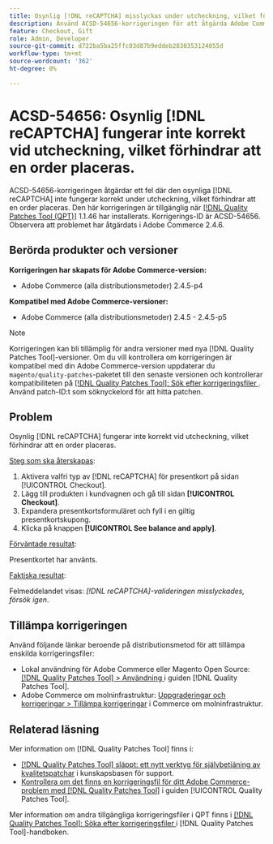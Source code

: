 ```yaml
---
title: Osynlig [!DNL reCAPTCHA] misslyckas under utcheckning, vilket förhindrar att ordern placeras
description: Använd ACSD-54656-korrigeringen för att åtgärda Adobe Commerce-problemet där den osynliga [!DNL reCAPTCHA]  inte fungerar som den ska vid utcheckning, vilket förhindrar att en order läggs.
feature: Checkout, Gift
role: Admin, Developer
source-git-commit: d722ba5ba25ffc03d87b9eddeb2830353124055d
workflow-type: tm+mt
source-wordcount: '362'
ht-degree: 0%

---
```


# ACSD-54656: Osynlig [!DNL reCAPTCHA] fungerar inte korrekt vid utcheckning, vilket förhindrar att en order placeras.

ACSD-54656-korrigeringen åtgärdar ett fel där den osynliga [!DNL reCAPTCHA] inte fungerar korrekt under utcheckning, vilket förhindrar att en order placeras. Den här korrigeringen är tillgänglig när [[!DNL Quality Patches Tool (QPT)]](https://experienceleague.adobe.com/en/docs/commerce-knowledge-base/kb/announcements/commerce-announcements/magento-quality-patches-released-new-tool-to-self-serve-quality-patches) 1.1.46 har installerats. Korrigerings-ID är ACSD-54656. Observera att problemet har åtgärdats i Adobe Commerce 2.4.6.

## Berörda produkter och versioner

**Korrigeringen har skapats för Adobe Commerce-version:**

* Adobe Commerce (alla distributionsmetoder) 2.4.5-p4

**Kompatibel med Adobe Commerce-versioner:**

* Adobe Commerce (alla distributionsmetoder) 2.4.5 - 2.4.5-p5

>[!NOTE]
>
>Korrigeringen kan bli tillämplig för andra versioner med nya [!DNL Quality Patches Tool]-versioner. Om du vill kontrollera om korrigeringen är kompatibel med din Adobe Commerce-version uppdaterar du `magento/quality-patches`-paketet till den senaste versionen och kontrollerar kompatibiliteten på [[!DNL Quality Patches Tool]: Sök efter korrigeringsfiler ](https://experienceleague.adobe.com/tools/commerce-quality-patches/index.html). Använd patch-ID:t som söknyckelord för att hitta patchen.

## Problem

Osynlig [!DNL reCAPTCHA] fungerar inte korrekt vid utcheckning, vilket förhindrar att en order placeras.

<u>Steg som ska återskapas</u>:

1. Aktivera valfri typ av [!DNL reCAPTCHA] för presentkort på sidan [!UICONTROL Checkout].
1. Lägg till produkten i kundvagnen och gå till sidan **[!UICONTROL Checkout]**.
1. Expandera presentkortsformuläret och fyll i en giltig presentkortskupong.
1. Klicka på knappen **[!UICONTROL See balance and apply]**.

<u>Förväntade resultat</u>:

Presentkortet har använts.

<u>Faktiska resultat</u>:

Felmeddelandet visas: *[!DNL reCAPTCHA]-valideringen misslyckades, försök igen*.

## Tillämpa korrigeringen

Använd följande länkar beroende på distributionsmetod för att tillämpa enskilda korrigeringsfiler:

* Lokal användning för Adobe Commerce eller Magento Open Source: [[!DNL Quality Patches Tool] > Användning ](https://experienceleague.adobe.com/docs/commerce-operations/tools/quality-patches-tool/usage.html) i guiden [!DNL Quality Patches Tool].
* Adobe Commerce om molninfrastruktur: [Uppgraderingar och korrigeringar > Tillämpa korrigeringar](https://experienceleague.adobe.com/docs/commerce-cloud-service/user-guide/develop/upgrade/apply-patches.html) i Commerce om molninfrastruktur.

## Relaterad läsning

Mer information om [!DNL Quality Patches Tool] finns i:

* [[!DNL Quality Patches Tool] släppt: ett nytt verktyg för självbetjäning av kvalitetspatchar](https://experienceleague.adobe.com/en/docs/commerce-knowledge-base/kb/announcements/commerce-announcements/magento-quality-patches-released-new-tool-to-self-serve-quality-patches) i kunskapsbasen för support.
* [Kontrollera om det finns en korrigeringsfil för ditt Adobe Commerce-problem med  [!DNL Quality Patches Tool]](/help/tools/quality-patches-tool/patches-available-in-qpt/check-patch-for-magento-issue-with-magento-quality-patches.md) i guiden [!UICONTROL Quality Patches Tool].


Mer information om andra tillgängliga korrigeringsfiler i QPT finns i [[!DNL Quality Patches Tool]: Söka efter korrigeringsfiler ](https://experienceleague.adobe.com/tools/commerce-quality-patches/index.html) i [!DNL Quality Patches Tool]-handboken.
